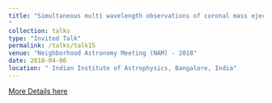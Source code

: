 ```yaml
---
title: "Simultaneous multi wavelength observations of coronal mass ejections close to the Sun with ground and spacebased instrument
"
collection: talks
type: "Invited Talk"
permalink: /talks/talk15
venue: "Neighborhood Astronomy Meeting (NAM) - 2018"
date: 2018-04-06
location: " Indian Institute of Astrophysics, Bangalore, India"
---
```


<a href="https://www.iiap.res.in/astronomy_meeting/sites/default/files/files/nam-progrm-final.pdf">More Details here</a> 

